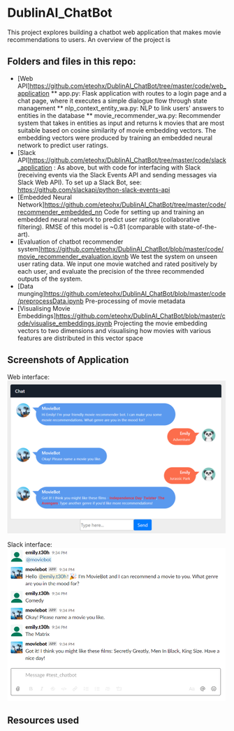 # DublinAI_ChatBot

This project explores building a chatbot web application that makes movie recommendations to users. An overview of the project is 

## Folders and files in this repo:

* [Web API]https://github.com/eteohx/DublinAI_ChatBot/tree/master/code/web_application
** app.py: Flask application with routes to a login page and a chat page, where it executes a simple dialogue flow through state management 
** nlp_context_entity_wa.py: NLP to link users' answers to entities in the database
** movie_recommender_wa.py: Recommender system that takes in entities as input and returns k movies that are most suitable based on  cosine similarity of movie embedding vectors. The embedding vectors were produced by training an embedded neural network to predict user ratings.
* [Slack API]https://github.com/eteohx/DublinAI_ChatBot/tree/master/code/slack_application : As above, but with code for interfacing with Slack (receiving events via the Slack Events API and sending messages via Slack Web API). To set up a Slack Bot, see: https://github.com/slackapi/python-slack-events-api
* [Embedded Neural Network]https://github.com/eteohx/DublinAI_ChatBot/tree/master/code/recommender_embedded_nn Code for setting up and training an embedded neural network to predict user ratings (collaborative filtering). RMSE of this model is ~0.81 (comparable with state-of-the-art). 
* [Evaluation of chatbot recommender system]https://github.com/eteohx/DublinAI_ChatBot/blob/master/code/movie_recommender_evaluation.ipynb We test the system on unseen user rating data. We input one movie watched and rated positively by each user, and evaluate the precision of the three recommended outputs of the system. 
* [Data munging]https://github.com/eteohx/DublinAI_ChatBot/blob/master/code/preprocessData.ipynb Pre-processing of movie metadata
* [Visualising Movie Embeddings]https://github.com/eteohx/DublinAI_ChatBot/blob/master/code/visualise_embeddings.ipynb Projecting the movie embedding vectors to two dimensions and visualising how movies with various features are distributed in this vector space

## Screenshots of Application

Web interface: 
<img src="https://github.com/eteohx/DublinAI_ChatBot/blob/master/reports/images/webdemo.PNG" width="500" height="350">

Slack interface:
<img src="https://github.com/eteohx/DublinAI_ChatBot/blob/master/reports/images/test_bot.PNG" width="500" height="350">

## Resources used
